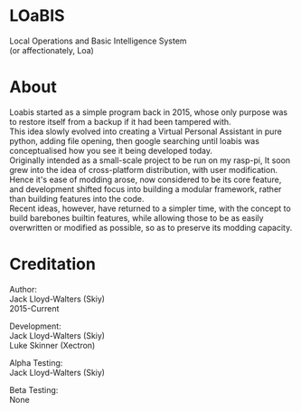 # LOaBIS
Local Operations and Basic Intelligence System  
(or affectionately, Loa)

# About
Loabis started as a simple program back in 2015, whose only purpose was to restore itself from a backup if it had been tampered with.  
This idea slowly evolved into creating a Virtual Personal Assistant in pure python, adding file opening, then google searching until loabis was conceptualised how you see it being developed today.  
Originally intended as a small-scale project to be run on my rasp-pi, It soon grew into the idea of cross-platform distribution, with user modification.  
Hence it's ease of modding arose, now considered to be its core feature, and development shifted focus into building a modular framework, rather than building features into the code.  
Recent ideas, however, have returned to a simpler time, with the concept to build barebones builtin features, while allowing those to be as easily overwritten or modified as possible, so as to preserve its modding capacity.  

# Creditation
Author:  
Jack Lloyd-Walters  (Skiy)  
2015-Current  
  
Development:  
Jack Lloyd-Walters  (Skiy)  
Luke Skinner        (Xectron)  
  
Alpha Testing:  
Jack Lloyd-Walters  (Skiy)  
  
Beta Testing:  
None  

